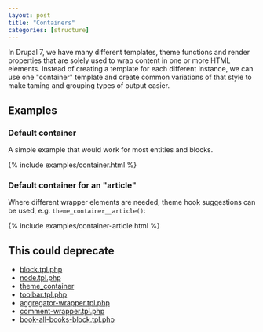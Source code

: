 ```yaml
---
layout: post
title: "Containers"
categories: [structure]
---
```


In Drupal 7, we have many different templates, theme functions and render properties that are solely used to wrap content in one or more HTML elements. Instead of creating a template for each different instance, we can use one "container" template and create common variations of that style to make taming and grouping types of output easier.

## Examples


### Default container

A simple example that would work for most entities and blocks.

{% include examples/container.html %}

### Default container for an "article"

Where different wrapper elements are needed, theme hook suggestions can be used, e.g. <code>theme_container__article()</code>:

{% include examples/container-article.html %}

## This could deprecate

- [block.tpl.php](http://api.drupal.org/api/drupal/modules!block!block.tpl.php/7)
- [node.tpl.php](http://api.drupal.org/api/drupal/modules!node!node.tpl.php/7)
- [theme_container](http://api.drupal.org/api/function/theme_container/7)
- [toolbar.tpl.php](http://api.drupal.org/api/drupal/modules!toolbar!toolbar.tpl.php/7)
- [aggregator-wrapper.tpl.php](http://api.drupal.org/api/drupal/modules!aggregator!aggregator-wrapper.tpl.php/7)
- [comment-wrapper.tpl.php](http://api.drupal.org/api/drupal/modules!comment!comment-wrapper.tpl.php/7)
- [book-all-books-block.tpl.php](http://api.drupal.org/api/drupal/modules!book!book-all-books-block.tpl.php/7)
